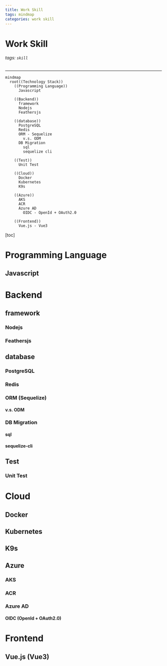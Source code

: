 ```yaml
---
title: Work Skill
tags: mindmap
categories: work skill
---
```

# Work Skill
###### tags: `skill`
---
```mermaid
mindmap
  root((Technology Stack))
    ((Programming Language))
      Javascript
      
    ((Backend))
      framework
      Nodejs
      Feathersjs

    ((database))
      PostgreSQL
      Redis
      ORM - Sequelize
        v.s. ODM
      DB Migration
        sql
        sequelize cli

    ((Test))
      Unit Test

    ((Cloud))
      Docker
      Kubernetes
      K9s

    ((Azure))
      AKS
      ACR
      Azure AD
        OIDC - OpenId + OAuth2.0

    ((Frontend))
      Vue.js - Vue3
```
<!--more-->
[toc]

# Programming Language
## Javascript

# Backend
## framework
### Nodejs
### Feathersjs

## database
### PostgreSQL
### Redis
### ORM (Sequelize)
#### v.s. ODM
### DB Migration
#### sql
#### sequelize-cli

## Test
### Unit Test

# Cloud
## Docker
## Kubernetes
## K9s

## Azure
### AKS
### ACR
### Azure AD
#### OIDC (OpenId + OAuth2.0)

# Frontend
## Vue.js (Vue3)
